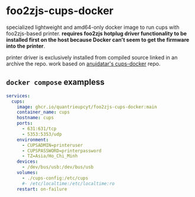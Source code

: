 # foo2zjs-cups-docker
specialized lightweight and amd64-only docker image to run cups with foo2zjs-based printer. **requires foo2zjs hotplug driver functionality to be installed first on the host because Docker can't seem to get the firmware into the printer**.

printer driver is exclusively installed from compiled source linked in an archive the repo. work based on [anujdatar's cups-docker](https://github.com/anujdatar/cups-docker) repo.

## `docker compose` exampless
```yaml
services:
  cups:
    image: ghcr.io/quantrieupcyt/foo2zjs-cups-docker:main
    container_name: cups
    hostname: cups
    ports:
      - 631:631/tcp
      - 5353:5353/udp
    environment:
      - CUPSADMIN=printeruser
      - CUPSPASSWORD=printerpassword
      - TZ=Asia/Ho_Chi_Minh
    devices:
      - /dev/bus/usb:/dev/bus/usb
    volumes:
      - ./cups-config:/etc/cups
      #- /etc/localtime:/etc/localtime:ro
    restart: on-failure
 ```